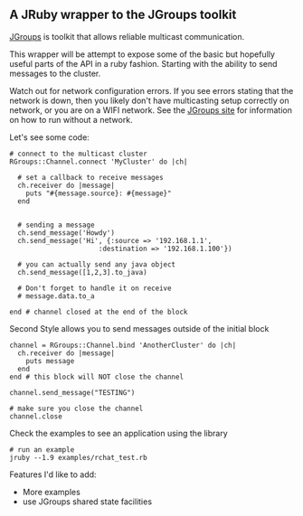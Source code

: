 ## A JRuby wrapper to the JGroups toolkit

[JGroups](http://www.jgroups.org) is toolkit that allows reliable
multicast communication.

This wrapper will be attempt to expose some of the basic but hopefully
useful parts of the API in a ruby fashion. Starting with the ability to
send messages to the cluster. 

Watch out for network configuration errors. If you see errors stating
that the network is down, then you likely don't have multicasting 
setup correctly on network, or you are on a WIFI network. See the
[JGroups site](http://www.jgroups.org/tutorial/html/ch01.html#d0e142)
for information on how to run without a network.

Let's see some code:
    
    # connect to the multicast cluster
    RGroups::Channel.connect 'MyCluster' do |ch|

      # set a callback to receive messages
      ch.receiver do |message|
        puts "#{message.source}: #{message}"
      end


      # sending a message
      ch.send_message('Howdy')
      ch.send_message('Hi', {:source => '192.168.1.1', 
                          :destination => '192.168.1.100'})

      # you can actually send any java object
      ch.send_message([1,2,3].to_java)

      # Don't forget to handle it on receive
      # message.data.to_a

    end # channel closed at the end of the block

Second Style allows you to send messages outside of the initial block

    channel = RGroups::Channel.bind 'AnotherCluster' do |ch|
      ch.receiver do |message|
        puts message
      end
    end # this block will NOT close the channel

    channel.send_message("TESTING")

    # make sure you close the channel
    channel.close

Check the examples to see an application using the library
 
    # run an example
    jruby --1.9 examples/rchat_test.rb


Features I'd like to add:

  * More examples
  * use JGroups shared state facilities

